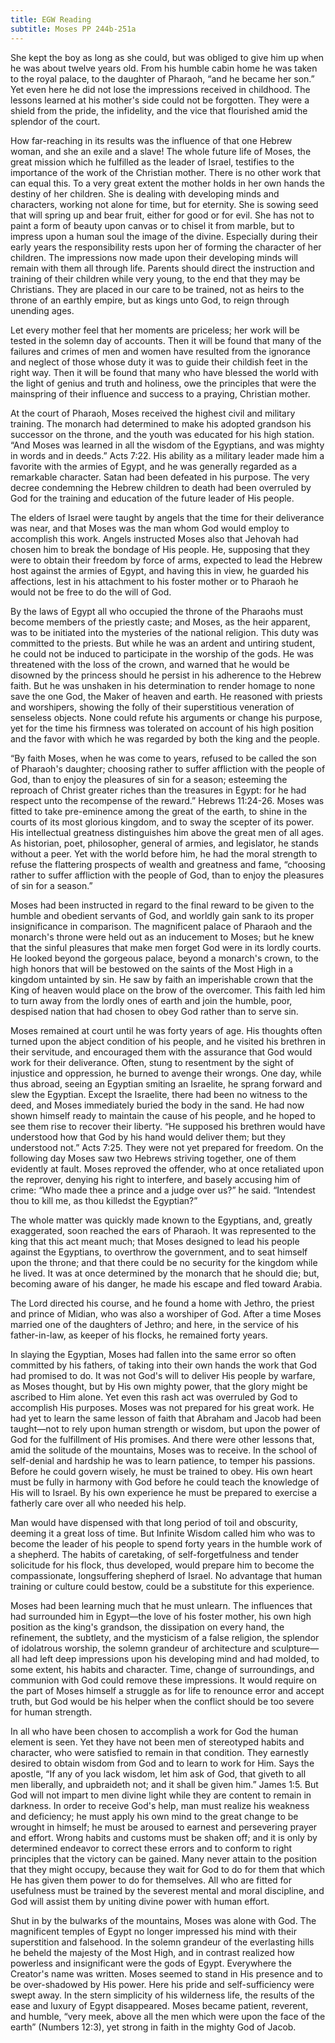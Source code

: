```yaml
---
title: EGW Reading
subtitle: Moses PP 244b-251a
---
```


She kept the boy as long as she could, but was obliged to give him up when he was about twelve years old. From his humble cabin home he was taken to the royal palace, to the daughter of Pharaoh, “and he became her son.” Yet even here he did not lose the impressions received in childhood. The lessons learned at his mother's side could not be forgotten. They were a shield from the pride, the infidelity, and the vice that flourished amid the splendor of the court.

How far-reaching in its results was the influence of that one Hebrew woman, and she an exile and a slave! The whole future life of Moses, the great mission which he fulfilled as the leader of Israel, testifies to the importance of the work of the Christian mother. There is no other work that can equal this. To a very great extent the mother holds in her own hands the destiny of her children. She is dealing with developing minds and characters, working not alone for time, but for eternity. She is sowing seed that will spring up and bear fruit, either for good or for evil. She has not to paint a form of beauty upon canvas or to chisel it from marble, but to impress upon a human soul the image of the divine. Especially during their early years the responsibility rests upon her of forming the character of her children. The impressions now made upon their developing minds will remain with them all through life. Parents should direct the instruction and training of their children while very young, to the end that they may be Christians. They are placed in our care to be trained, not as heirs to the throne of an earthly empire, but as kings unto God, to reign through unending ages.

Let every mother feel that her moments are priceless; her work will be tested in the solemn day of accounts. Then it will be found that many of the failures and crimes of men and women have resulted from the ignorance and neglect of those whose duty it was to guide their childish feet in the right way. Then it will be found that many who have blessed the world with the light of genius and truth and holiness, owe the principles that were the mainspring of their influence and success to a praying, Christian mother.

At the court of Pharaoh, Moses received the highest civil and military training. The monarch had determined to make his adopted grandson his successor on the throne, and the youth was educated for his high station. “And Moses was learned in all the wisdom of the Egyptians, and was mighty in words and in deeds.” Acts 7:22. His ability as a military leader made him a favorite with the armies of Egypt, and he was generally regarded as a remarkable character. Satan had been defeated in his purpose. The very decree condemning the Hebrew children to death had been overruled by God for the training and education of the future leader of His people.

The elders of Israel were taught by angels that the time for their deliverance was near, and that Moses was the man whom God would employ to accomplish this work. Angels instructed Moses also that Jehovah had chosen him to break the bondage of His people. He, supposing that they were to obtain their freedom by force of arms, expected to lead the Hebrew host against the armies of Egypt, and having this in view, he guarded his affections, lest in his attachment to his foster mother or to Pharaoh he would not be free to do the will of God.

By the laws of Egypt all who occupied the throne of the Pharaohs must become members of the priestly caste; and Moses, as the heir apparent, was to be initiated into the mysteries of the national religion. This duty was committed to the priests. But while he was an ardent and untiring student, he could not be induced to participate in the worship of the gods. He was threatened with the loss of the crown, and warned that he would be disowned by the princess should he persist in his adherence to the Hebrew faith. But he was unshaken in his determination to render homage to none save the one God, the Maker of heaven and earth. He reasoned with priests and worshipers, showing the folly of their superstitious veneration of senseless objects. None could refute his arguments or change his purpose, yet for the time his firmness was tolerated on account of his high position and the favor with which he was regarded by both the king and the people.

“By faith Moses, when he was come to years, refused to be called the son of Pharaoh's daughter; choosing rather to suffer affliction with the people of God, than to enjoy the pleasures of sin for a season; esteeming the reproach of Christ greater riches than the treasures in Egypt: for he had respect unto the recompense of the reward.” Hebrews 11:24-26. Moses was fitted to take pre-eminence among the great of the earth, to shine in the courts of its most glorious kingdom, and to sway the scepter of its power. His intellectual greatness distinguishes him above the great men of all ages. As historian, poet, philosopher, general of armies, and legislator, he stands without a peer. Yet with the world before him, he had the moral strength to refuse the flattering prospects of wealth and greatness and fame, “choosing rather to suffer affliction with the people of God, than to enjoy the pleasures of sin for a season.”

Moses had been instructed in regard to the final reward to be given to the humble and obedient servants of God, and worldly gain sank to its proper insignificance in comparison. The magnificent palace of Pharaoh and the monarch's throne were held out as an inducement to Moses; but he knew that the sinful pleasures that make men forget God were in its lordly courts. He looked beyond the gorgeous palace, beyond a monarch's crown, to the high honors that will be bestowed on the saints of the Most High in a kingdom untainted by sin. He saw by faith an imperishable crown that the King of heaven would place on the brow of the overcomer. This faith led him to turn away from the lordly ones of earth and join the humble, poor, despised nation that had chosen to obey God rather than to serve sin.

Moses remained at court until he was forty years of age. His thoughts often turned upon the abject condition of his people, and he visited his brethren in their servitude, and encouraged them with the assurance that God would work for their deliverance. Often, stung to resentment by the sight of injustice and oppression, he burned to avenge their wrongs. One day, while thus abroad, seeing an Egyptian smiting an Israelite, he sprang forward and slew the Egyptian. Except the Israelite, there had been no witness to the deed, and Moses immediately buried the body in the sand. He had now shown himself ready to maintain the cause of his people, and he hoped to see them rise to recover their liberty. “He supposed his brethren would have understood how that God by his hand would deliver them; but they understood not.” Acts 7:25. They were not yet prepared for freedom. On the following day Moses saw two Hebrews striving together, one of them evidently at fault. Moses reproved the offender, who at once retaliated upon the reprover, denying his right to interfere, and basely accusing him of crime: “Who made thee a prince and a judge over us?” he said. “Intendest thou to kill me, as thou killedst the Egyptian?”

The whole matter was quickly made known to the Egyptians, and, greatly exaggerated, soon reached the ears of Pharaoh. It was represented to the king that this act meant much; that Moses designed to lead his people against the Egyptians, to overthrow the government, and to seat himself upon the throne; and that there could be no security for the kingdom while he lived. It was at once determined by the monarch that he should die; but, becoming aware of his danger, he made his escape and fled toward Arabia.

The Lord directed his course, and he found a home with Jethro, the priest and prince of Midian, who was also a worshiper of God. After a time Moses married one of the daughters of Jethro; and here, in the service of his father-in-law, as keeper of his flocks, he remained forty years.

In slaying the Egyptian, Moses had fallen into the same error so often committed by his fathers, of taking into their own hands the work that God had promised to do. It was not God's will to deliver His people by warfare, as Moses thought, but by His own mighty power, that the glory might be ascribed to Him alone. Yet even this rash act was overruled by God to accomplish His purposes. Moses was not prepared for his great work. He had yet to learn the same lesson of faith that Abraham and Jacob had been taught—not to rely upon human strength or wisdom, but upon the power of God for the fulfillment of His promises. And there were other lessons that, amid the solitude of the mountains, Moses was to receive. In the school of self-denial and hardship he was to learn patience, to temper his passions. Before he could govern wisely, he must be trained to obey. His own heart must be fully in harmony with God before he could teach the knowledge of His will to Israel. By his own experience he must be prepared to exercise a fatherly care over all who needed his help.

Man would have dispensed with that long period of toil and obscurity, deeming it a great loss of time. But Infinite Wisdom called him who was to become the leader of his people to spend forty years in the humble work of a shepherd. The habits of caretaking, of self-forgetfulness and tender solicitude for his flock, thus developed, would prepare him to become the compassionate, longsuffering shepherd of Israel. No advantage that human training or culture could bestow, could be a substitute for this experience.

Moses had been learning much that he must unlearn. The influences that had surrounded him in Egypt—the love of his foster mother, his own high position as the king's grandson, the dissipation on every hand, the refinement, the subtlety, and the mysticism of a false religion, the splendor of idolatrous worship, the solemn grandeur of architecture and sculpture—all had left deep impressions upon his developing mind and had molded, to some extent, his habits and character. Time, change of surroundings, and communion with God could remove these impressions. It would require on the part of Moses himself a struggle as for life to renounce error and accept truth, but God would be his helper when the conflict should be too severe for human strength.

In all who have been chosen to accomplish a work for God the human element is seen. Yet they have not been men of stereotyped habits and character, who were satisfied to remain in that condition. They earnestly desired to obtain wisdom from God and to learn to work for Him. Says the apostle, “If any of you lack wisdom, let him ask of God, that giveth to all men liberally, and upbraideth not; and it shall be given him.” James 1:5. But God will not impart to men divine light while they are content to remain in darkness. In order to receive God's help, man must realize his weakness and deficiency; he must apply his own mind to the great change to be wrought in himself; he must be aroused to earnest and persevering prayer and effort. Wrong habits and customs must be shaken off; and it is only by determined endeavor to correct these errors and to conform to right principles that the victory can be gained. Many never attain to the position that they might occupy, because they wait for God to do for them that which He has given them power to do for themselves. All who are fitted for usefulness must be trained by the severest mental and moral discipline, and God will assist them by uniting divine power with human effort.

Shut in by the bulwarks of the mountains, Moses was alone with God. The magnificent temples of Egypt no longer impressed his mind with their superstition and falsehood. In the solemn grandeur of the everlasting hills he beheld the majesty of the Most High, and in contrast realized how powerless and insignificant were the gods of Egypt. Everywhere the Creator's name was written. Moses seemed to stand in His presence and to be over-shadowed by His power. Here his pride and self-sufficiency were swept away. In the stern simplicity of his wilderness life, the results of the ease and luxury of Egypt disappeared. Moses became patient, reverent, and humble, “very meek, above all the men which were upon the face of the earth” (Numbers 12:3), yet strong in faith in the mighty God of Jacob.